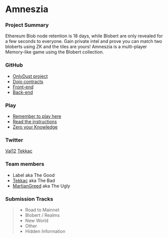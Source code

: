 # Amneszia

### Project Summary
Ethereum Blob node retention is 18 days, while Blobert are only revealed for a few seconds to everyone. 
Gain private intel and prove you can match two bloberts using ZK and the tiles are yours! 
Amneszia is a multi-player Memory-like game using the Blobert collection.

### GitHub
- [OnlyDust project](https://app.onlydust.com/p/amneszia)
- [Dojo contracts](https://github.com/tekkac/amneszia-dojo)
- [Front-end](https://github.com/MartianGreed/amneszia-front)
- [Back-end](https://github.com/MartianGreed/amneszia-back)

### Play
- [Remember to play here](https://amneszia.vercel.app/)
- [Read the instructions](https://github.com/tekkac/amneszia-front/blob/main/README.md)
- [Zero your Knowledge](https://github.com/tekkac/amneszia-dojo/blob/main/README.md)

### Twitter
[Val12](https://twitter.com/val_dosimont)
[Tekkac](https://twitter.com/tek_kac)

### Team members
 - Label aka The Good
 - [Tekkac](https://github.com/tekkac) aka The Bad
 - [MartianGreed](https://github.com/MartianGreed) aka The Ugly

### Submission Tracks

> - Road to Mainnet 
> - Blobert / Realms 
> - New World
> - Other
> - Hidden Information